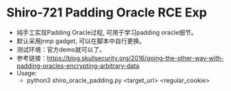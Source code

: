 # Shiro-721 Padding Oracle RCE Exp
- 纯手工实现Padding Oracle过程, 可用于学习padding oracle细节。
- 默认采用jrmp gadget, 可以在脚本中自行更换。
- 测试环境：官方demo就可以了。
- 参考链接：https://blog.skullsecurity.org/2016/going-the-other-way-with-padding-oracles-encrypting-arbitrary-data
- Usage:
  - python3 shiro_oracle_padding.py <target_url> <regular_cookie>
